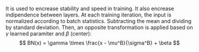 It is used to encrease stability and speed in training. It also encrease indipendence between layers.
At each training iteration, the input is normalized according to batch statistics. Subtracting the mean and dividing by standard deviation. Then, an opposite transformation is applied based on $\gamma$ learned paramiter and $\beta$ (center):
$$
BN(x) = \gamma \times \frac{x - \mu^B}{\sigma^B} + \beta
$$
